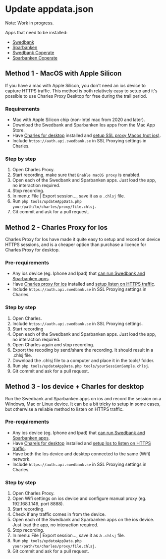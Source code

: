 # Update appdata.json

Note: Work in progress.

Apps that need to be installed:
* [Swedbank](https://apps.apple.com/us/app/swedbank-private/id344161302)
* [Sparbanken](https://apps.apple.com/th/app/savings-bank-private/id526657154)
* [Swedbank Coperate](https://apps.apple.com/us/app/swedbank-f%C3%B6retag/id606226381)
* [Sparbanken Coperate](https://apps.apple.com/th/app/sparbanken-f%C3%B6retag/id606776716)

## Method 1 - MacOS with Apple Silicon
If you have a mac with Apple Silicon, you don't need an ios device to capture HTTPS traffic. This method is both relatively easy to setup and it's possible to use Charles Proxy Desktop for free during the trail period.

### Requirements
* Mac with Apple Silicon chip (non-Intel mac from 2020 and later).
* Download the Swedbank and Sparbanken Ios apps from the Mac App Store.
* Have [Charles for desktop](https://www.charlesproxy.com/download/) installed and [setup SSL proxy Macos (not ios)](https://www.charlesproxy.com/documentation/using-charles/ssl-certificates/).
* Include `https://auth.api.swedbank.se` in SSL Proxying settings in Charles.

### Step by step
1. Open Charles Proxy.
2. Start recording, make sure that `Enable macOS proxy` is enabled.
3. Open each of the Swedbank and Sparbanken apps. Just load the app, no interaction required.
4. Stop recording.
5. In menu: File | Export session..., save it as a `.chlsj` file.
6. Run `php tools/updateAppData.php your/path/to/charles/proxy/file.chlsj`.
7. Git commit and ask for a pull request.

## Method 2 - Charles Proxy for Ios
Charles Proxy for Ios have made it quite easy to setup and record on device HTTPS sessions, and is a cheaper option than purchase a licence for Charles Proxy for desktop.

### Pre-requirements
* Any ios device (eg. Iphone and Ipad) that [can run Swedbank and Sparbanken apps](https://www.swedbank.se/share/layer-content/privat/digitala-tjanster/vara-appar/for-privatpersoner/detta-kravs-for-att-ladda-ner-appen.html).
* Have [Charles proxy for ios](https://apps.apple.com/app/charles-proxy/id1134218562) installed and [setup listen on HTTPS traffic](https://www.charlesproxy.com/documentation/ios/getting-started-1/).
* Include `https://auth.api.swedbank.se` in SSL Proxying settings in Charles.

### Step by step
1. Open Charles.
2. Include `https://auth.api.swedbank.se` in SSL Proxying settings.
3. Start recording
4. Open each of the Swedbank and Sparbanken apps. Just load the app, no interaction required.
5. Open Charles again and stop recording.
6. Export the recoding by send/share the recording. It should result in a .chlsj file.
7. Download the .chlsj file to a computer and place it in the tools/ folder.
8. Run `php tools/updateAppData.php tools/yourSessionSample.chlsj`.
9. Git commit and ask for a pull request.

## Method 3 - Ios device + Charles for desktop
Run the Swedbank and Sparbanken apps on ios and record the session on a Windows, Mac or Linux device.
It can be a bit tricky to setup in some cases, but otherwise a reliable method to listen on HTTPS traffic.  

### Pre-requirements
* Any ios device (eg. Iphone and Ipad) that [can run Swedbank and Sparbanken apps](https://www.swedbank.se/share/layer-content/privat/digitala-tjanster/vara-appar/for-privatpersoner/detta-kravs-for-att-ladda-ner-appen.html).
* Have [Charels for desktop](https://www.charlesproxy.com/download/) installed and [setup Ios to listen on HTTPS traffic](https://help.testlio.com/en/articles/1144391-charles-proxy-guide-for-ios).
* Have both the Ios device and desktop connected to the same (Wifi) network.
* Include `https://auth.api.swedbank.se` in SSL Proxying settings in Charles.

### Step by step
1. Open Charles Proxy.
3. Open Wifi settings on ios device and configure manual proxy (eg. 192.168.1.149, port 8888).
4. Start recording.
5. Check if any traffic comes in from the device.
6. Open each of the Swedbank and Sparbanken apps on the ios device. Just load the app, no interaction required.
7. Stop recording.
8. In menu: File | Export session..., save it as a `.chlsj` file.
9. Run `php tools/updateAppData.php your/path/to/charles/proxy/file.chlsj`.
10. Git commit and ask for a pull request.